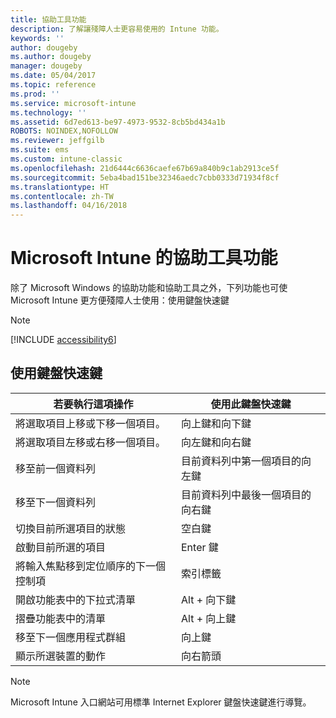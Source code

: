 ```yaml
---
title: 協助工具功能
description: 了解讓殘障人士更容易使用的 Intune 功能。
keywords: ''
author: dougeby
ms.author: dougeby
manager: dougeby
ms.date: 05/04/2017
ms.topic: reference
ms.prod: ''
ms.service: microsoft-intune
ms.technology: ''
ms.assetid: 6d7ed613-be97-4973-9532-8cb5bd434a1b
ROBOTS: NOINDEX,NOFOLLOW
ms.reviewer: jeffgilb
ms.suite: ems
ms.custom: intune-classic
ms.openlocfilehash: 21d6444c6636caefe67b69a840b9c1ab2913ce5f
ms.sourcegitcommit: 5eba4bad151be32346aedc7cbb0333d71934f8cf
ms.translationtype: HT
ms.contentlocale: zh-TW
ms.lasthandoff: 04/16/2018
---
```

# <a name="accessibility-features-of-microsoft-intune"></a>Microsoft Intune 的協助工具功能
除了 Microsoft Windows 的協助功能和協助工具之外，下列功能也可使 Microsoft Intune 更方便殘障人士使用：使用鍵盤快速鍵

> [!NOTE]
> [!INCLUDE [accessibility6](./includes/accessibility6_md.md)]

## <a name="using-keyboard-shortcuts"></a>使用鍵盤快速鍵

|                        若要執行這項操作                         |            使用此鍵盤快速鍵             |
|-----------------------------------------------------------|---------------------------------------------------|
|          將選取項目上移或下移一個項目。          |                 向上鍵和向下鍵                 |
|        將選取項目左移或右移一個項目。         |               向左鍵和向右鍵                |
|                 移至前一個資料列                  | 目前資料列中第一個項目的向左鍵 |
|                   移至下一個資料列                    | 目前資料列中最後一個項目的向右鍵 |
|      切換目前所選項目的狀態      |                     空白鍵                      |
|           啟動目前所選的項目            |                       Enter 鍵                       |
| 將輸入焦點移到定位順序的下一個控制項 |                        索引標籤                        |
|             開啟功能表中的下拉式清單             |                 Alt + 向下鍵                  |
|                摺疊功能表中的清單                |                  Alt + 向上鍵                   |
|            移至下一個應用程式群組             |                     向上鍵                      |
|         顯示所選裝置的動作         |                    向右箭頭                    |

> [!NOTE]
> Microsoft Intune 入口網站可用標準 Internet Explorer 鍵盤快速鍵進行導覽。
